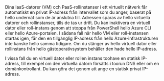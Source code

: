 Dina IaaS-datorer (VM) och PaaS-rollinstanser i ett virtuellt nätverk får automatiskt en privat IP-adress från intervallet som du anger, baserat på hello undernät som de är anslutna till. Adressen sparas av hello virtuella datorer och rollinstanser, tills de tas ur drift. Du kan inaktivera en virtuell dator eller roll-instans genom att stoppa från PowerShell hello Azure CLI eller hello Azure-portalen. I sådana fall när hello VM eller roll-instansen startas igen, får den en tillgänglig IP-adress från hello Azure-infrastrukturen inte kanske hello samma tidigare. Om du stänger av hello virtuell dator eller rollinstans från hello gästoperativsystem behåller den hade hello IP-adress.  

I vissa fall du en virtuell dator eller rollen instans toohave en statisk IP-adress, till exempel om den virtuella datorn försätts i toorun DNS eller om en domänkontrollant. Du kan göra det genom att ange en statisk privat IP-adress.

